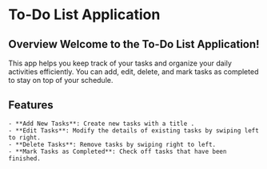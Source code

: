 # To-Do List Application 
## Overview Welcome to the To-Do List Application! 
This app helps you keep track of your tasks and organize your daily activities efficiently. 
You can add, edit, delete, and mark tasks as completed to stay on top of your schedule. 
## Features
    - **Add New Tasks**: Create new tasks with a title .
    - **Edit Tasks**: Modify the details of existing tasks by swiping left to right.
    - **Delete Tasks**: Remove tasks by swiping right to left.
    - **Mark Tasks as Completed**: Check off tasks that have been finished. 
 
